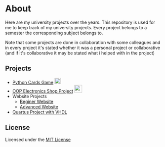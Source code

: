 # About
Here are my university projects over the years. This repository is used for me to keep track of my university projects. Every project belongs to a semester the corresponding subject belongs to.

Note that some projects are done in collaboration with some colleagues and in every project it's stated whether it was a personal project or collaborative (and if it's collaborative it may be stated what i helped with in the project)


## Projects

- [Python Cards Game](https://github.com/abki12c/AUEB-projects/tree/main/1st%20semester/Introduction%20to%20Computer%20Science/Python%20project) <img src="https://github.com/buildkite/emojis/blob/main/img-buildkite-64/python.png" width="20" height="20"/>
- [OOP Electronics Shop Project](https://github.com/abki12c/AUEB-projects/tree/main/2nd%20semester/Java%20Programming) <img src="https://emoji.gg/assets/emoji/java.png" width="25" height="25"/>
- Website Projects
  - [Beginer Website](https://github.com/abki12c/AUEB-projects/tree/main/1st%20semester/Introduction%20to%20Computer%20Science/website%20project)
  - [Advanced Website](https://github.com/abki12c/AUEB-projects/tree/main/7th%20semester/Web%20Development)
- [Quartus Project with VHDL](https://github.com/abki12c/AUEB-projects/tree/main/2nd%20semester/Digital%20Logic%20Design)


## License
Licensed under the [MIT License](https://github.com/abki12c/AUEB-projects)
